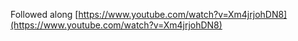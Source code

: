 Followed along [https://www.youtube.com/watch?v=Xm4jrjohDN8](https://www.youtube.com/watch?v=Xm4jrjohDN8)